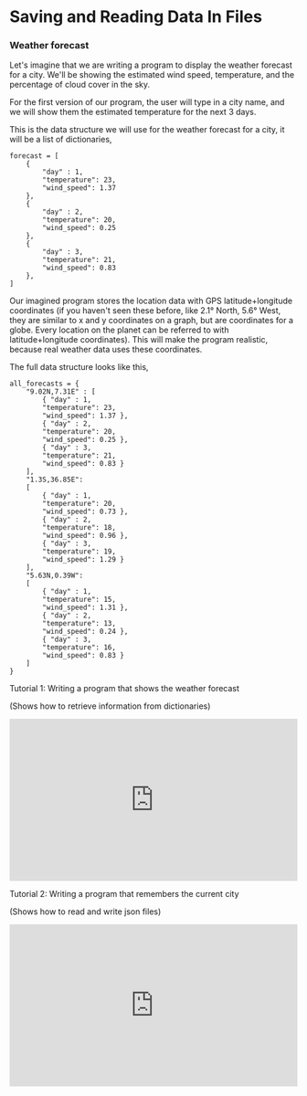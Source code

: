 # Saving and Reading Data In Files

### Weather forecast

Let's imagine that we are writing a program to display the weather forecast for a city. We'll be showing the estimated wind speed, temperature, and the percentage of cloud cover in the sky.

For the first version of our program, the user will type in a city name, and we will show them the estimated temperature for the next 3 days.

This is the data structure we will use for the weather forecast for a city, it will be a list of dictionaries,

```
forecast = [
    { 
        "day" : 1,
        "temperature": 23,
        "wind_speed": 1.37
    },
    {
        "day" : 2,
        "temperature": 20,
        "wind_speed": 0.25
    },
    {
        "day" : 3,
        "temperature": 21,
        "wind_speed": 0.83
    },
]
```

Our imagined program stores the location data with GPS latitude+longitude coordinates (if you haven't seen these before, like 2.1° North, 5.6° West, they are similar to x and y coordinates on a graph, but are coordinates for a globe. Every location on the planet can be referred to with latitude+longitude coordinates). This will make the program realistic, because real weather data uses these coordinates.

The full data structure looks like this,

```
all_forecasts = {
    "9.02N,7.31E" : [
        { "day" : 1,
        "temperature": 23,
        "wind_speed": 1.37 },
        { "day" : 2,
        "temperature": 20,
        "wind_speed": 0.25 },
        { "day" : 3,
        "temperature": 21,
        "wind_speed": 0.83 }
    ], 
    "1.3S,36.85E":
    [
        { "day" : 1,
        "temperature": 20,
        "wind_speed": 0.73 },
        { "day" : 2,
        "temperature": 18,
        "wind_speed": 0.96 },
        { "day" : 3,
        "temperature": 19,
        "wind_speed": 1.29 }
    ],
    "5.63N,0.39W":
    [
        { "day" : 1,
        "temperature": 15,
        "wind_speed": 1.31 },
        { "day" : 2,
        "temperature": 13,
        "wind_speed": 0.24 },
        { "day" : 3,
        "temperature": 16,
        "wind_speed": 0.83 }
    ]
}
```

Tutorial 1: Writing a program that shows the weather forecast

(Shows how to retrieve information from dictionaries)

<div style="position: relative; padding-bottom: 56.25%; height: 0;"><iframe width="560" height="315"  src="https://tempclip.com/embed/U39GzGgC2otu2HR"  frameborder="0" webkitallowfullscreen mozallowfullscreen allowfullscreen style="position: absolute; top: 0; left: 0; width: 100%; height: 100%;"></iframe></div>

Tutorial 2: Writing a program that remembers the current city

(Shows how to read and write json files)

<div style="position: relative; padding-bottom: 56.25%; height: 0;"><iframe width="560" height="315"  src="https://tempclip.com/embed/9wSHCjudZUkjZpk"  frameborder="0" webkitallowfullscreen mozallowfullscreen allowfullscreen style="position: absolute; top: 0; left: 0; width: 100%; height: 100%;"></iframe></div>


